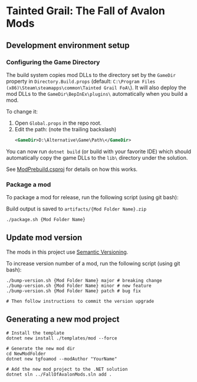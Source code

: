 # Tainted Grail: The Fall of Avalon Mods

## Development environment setup

### Configuring the Game Directory

The build system copies mod DLLs to the directory set by the `GameDir` property in `Directory.Build.props` (default:
`C:\Program Files (x86)\Steam\steamapps\common\Tainted Grail FoA\`).
It will also deploy the mod DLLs to the `GameDir\BepInEx\plugins\` automatically when you build a mod.

To change it:

1. Open `Global.props` in the repo root.
1. Edit the path: (note the trailing backslash)
   ```xml
   <GameDir>D:\Alternative\Game\Path\</GameDir>
   ```

You can now run `dotnet build` (or build with your favorite IDE) which should automatically copy the game DLLs to the
`lib\` directory under the solution.

See [ModPrebuild.csproj](ModPrebuild/ModPrebuild.csproj) for details on how this works.

### Package a mod

To package a mod for release, run the following script (using git bash):

Build output is saved to `artifacts/{Mod Folder Name}.zip`

```shell
./package.sh {Mod Folder Name}
```

## Update mod version

The mods in this project use [Semantic Versioning](https://semver.org/).

To increase version number of a mod, run the following script (using git bash):

```shell
./bump-version.sh {Mod Folder Name} major # breaking change
./bump-version.sh {Mod Folder Name} minor # new feature
./bump-version.sh {Mod Folder Name} patch # bug fix

# Then follow instructions to commit the version upgrade
```

## Generating a new mod project

```shell
# Install the template
dotnet new install ./templates/mod --force

# Generate the new mod dir
cd NewModFolder
dotnet new tgfoamod --modAuthor "YourName"

# Add the new mod project to the .NET solution
dotnet sln ../FallOfAvalonMods.sln add .
```
